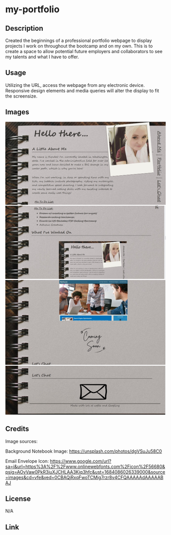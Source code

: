 # my-portfolio

## Description

Created the beginnings of a professional portfolio webpage to display projects I work on throughout the bootcamp and on my own.  This is to create a space to allow potential future employers and collaborators to see my talents and what I have to offer.

## Usage

Utilizing the URL, access the webpage from any electronic device.  Responsive design elements and media queries will alter the display to fit the screensize.

## Images
    

![screenshot 2 of 4 of porfolio webpage](./assets/images/portfolio-screenshot-1.jpg)
![screenshot 2 of 4 of porfolio webpage](./assets/images/portfolio-screenshot-2.jpg)
![screenshot 3 of 4 of porfolio webpage](./assets/images/portfolio-screenshot-3.jpg)
![screenshot 4 of 4 of porfolio webpage](./assets/images/portfolio-screenshot-4.jpg)

## Credits

Image sources:
    
Background Notebook Image: https://unsplash.com/photos/dgVSuJu58C0

Email Envelope Icon: https://www.google.com/url?sa=i&url=https%3A%2F%2Fwww.onlinewebfonts.com%2Ficon%2F56680&psig=AOvVaw0PkR3juXJCHLAA3Kiq3hfc&ust=1684086026339000&source=images&cd=vfe&ved=0CBAQjRxqFwoTCMig7rzr8v4CFQAAAAAdAAAAABAJ

## License

N/A

## Link
